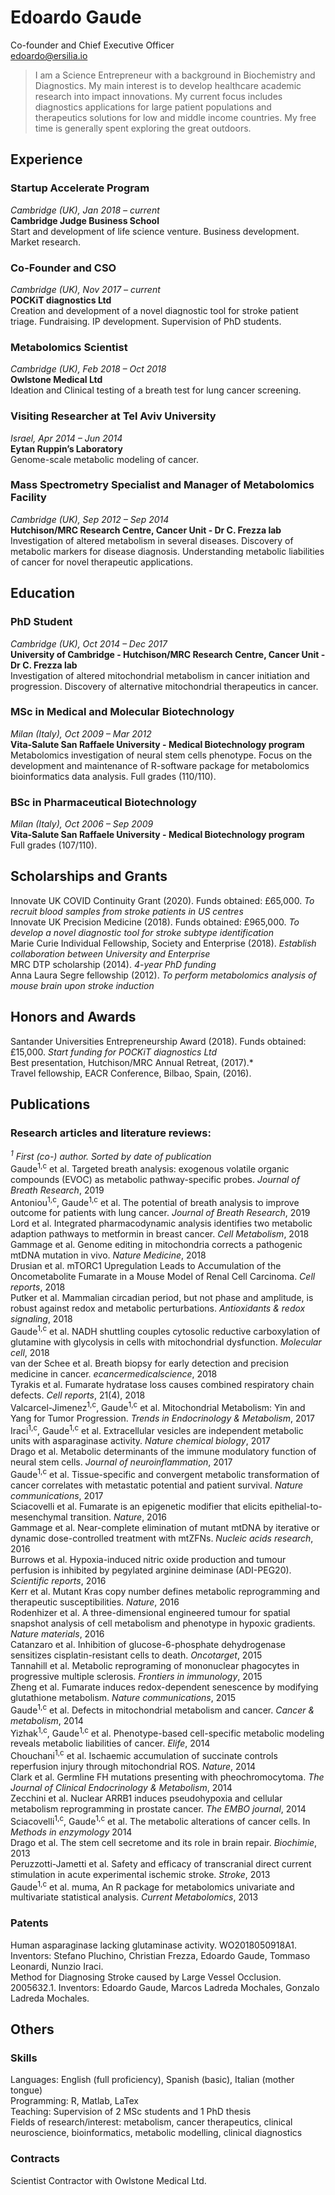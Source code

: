 # Edoardo Gaude

Co-founder and Chief Executive Officer\
<edoardo@ersilia.io>

> I am a Science Entrepreneur with a background in Biochemistry and Diagnostics. My main interest is to develop healthcare academic research into impact innovations. My current focus includes diagnostics applications for large patient populations and therapeutics solutions for low and middle income countries. My free time is generally spent exploring the great outdoors.

## Experience

### Startup Accelerate Program

*Cambridge (UK), Jan 2018 – current*\
**Cambridge Judge Business School**\
Start and development of life science venture. Business development. Market research.

### Co-Founder and CSO

*Cambridge (UK), Nov 2017 – current*\
**POCKiT diagnostics Ltd**\
Creation and development of a novel diagnostic tool for stroke patient triage. Fundraising. IP development. Supervision of PhD students.

### Metabolomics Scientist

*Cambridge (UK), Feb 2018 – Oct 2018*\
**Owlstone Medical Ltd**\
Ideation and Clinical testing of a breath test for lung cancer screening.

### Visiting Researcher at Tel Aviv University

*Israel, Apr 2014 – Jun 2014*\
**Eytan Ruppin’s Laboratory**\
Genome-scale metabolic modeling of cancer.

### Mass Spectrometry Specialist and Manager of Metabolomics Facility

*Cambridge (UK), Sep 2012 – Sep 2014*\
**Hutchison/MRC Research Centre, Cancer Unit - Dr C. Frezza lab**\
Investigation of altered metabolism in several diseases. Discovery of metabolic markers for disease diagnosis. Understanding metabolic liabilities of cancer for novel therapeutic applications.

## Education

### PhD Student

*Cambridge (UK), Oct 2014 – Dec 2017*\
**University of Cambridge - Hutchison/MRC Research Centre, Cancer Unit - Dr C. Frezza lab**\
Investigation of altered mitochondrial metabolism in cancer initiation and progression. Discovery of alternative mitochondrial therapeutics in cancer.

### MSc in Medical and Molecular Biotechnology

*Milan (Italy), Oct 2009 – Mar 2012*\
**Vita-Salute San Raffaele University - Medical Biotechnology program**\
Metabolomics investigation of neural stem cells phenotype. Focus on the development and maintenance of R-software package for metabolomics bioinformatics data analysis.
Full grades (110/110).

### BSc in Pharmaceutical Biotechnology

*Milan (Italy), Oct 2006 – Sep 2009*\
**Vita-Salute San Raffaele University - Medical Biotechnology program**\
Full grades (107/110).

## Scholarships and Grants

Innovate UK COVID Continuity Grant (2020). Funds obtained: £65,000. *To recruit blood samples from stroke patients in US centres*\
Innovate UK Precision Medicine (2018). Funds obtained: £965,000. *To develop a novel diagnostic tool for stroke subtype identification*\
Marie Curie Individual Fellowship, Society and Enterprise (2018). *Establish collaboration between University and Enterprise*\
MRC DTP scholarship (2014). *4-year PhD funding*\
Anna Laura Segre fellowship (2012). *To perform metabolomics analysis of mouse brain upon stroke induction*

## Honors and Awards

Santander Universities Entrepreneurship Award (2018). Funds obtained: £15,000. *Start funding for POCKiT diagnostics Ltd*\
Best presentation, Hutchison/MRC Annual Retreat, (2017).*\
Travel fellowship, EACR Conference, Bilbao, Spain, (2016).

## Publications

### Research articles and literature reviews:

*<sup>1</sup> First (co-) author. Sorted by date of publication*\
Gaude<sup>1,c</sup> et al. Targeted breath analysis: exogenous volatile organic compounds (EVOC) as metabolic pathway-specific probes. *Journal of Breath Research*, 2019\
Antoniou<sup>1,c</sup>, Gaude<sup>1,c</sup> et al. The potential of breath analysis to improve outcome for patients with lung cancer. *Journal of Breath Research*, 2019\
Lord et al. Integrated pharmacodynamic analysis identifies two metabolic adaption pathways to metformin in breast cancer. *Cell Metabolism*, 2018\
Gammage et al. Genome editing in mitochondria corrects a pathogenic mtDNA mutation in vivo. *Nature Medicine*, 2018\
Drusian et al. mTORC1 Upregulation Leads to Accumulation of the Oncometabolite Fumarate in a Mouse Model of Renal Cell Carcinoma. *Cell reports*, 2018\
Putker et al. Mammalian circadian period, but not phase and amplitude, is robust against redox and metabolic perturbations. *Antioxidants & redox signaling*, 2018\
Gaude<sup>1,c</sup> et al. NADH shuttling couples cytosolic reductive carboxylation of glutamine with glycolysis in cells with mitochondrial dysfunction. *Molecular cell*, 2018\
van der Schee et al. Breath biopsy for early detection and precision medicine in cancer. *ecancermedicalscience*, 2018\
Tyrakis et al. Fumarate hydratase loss causes combined respiratory chain defects. *Cell reports*, 21(4), 2018\
Valcarcel-Jimenez<sup>1,c</sup>,  Gaude<sup>1,c</sup> et al. Mitochondrial Metabolism: Yin and Yang for Tumor Progression. *Trends in Endocrinology & Metabolism*, 2017\
Iraci<sup>1,c</sup>, Gaude<sup>1,c</sup> et al. Extracellular vesicles are independent metabolic units with asparaginase activity. *Nature chemical biology*, 2017\
Drago et al. Metabolic determinants of the immune modulatory function of neural stem cells. *Journal of neuroinflammation*, 2017\
Gaude<sup>1,c</sup> et al. Tissue-specific and convergent metabolic transformation of cancer correlates with metastatic potential and patient survival. *Nature communications*, 2017\
Sciacovelli et al. Fumarate is an epigenetic modifier that elicits epithelial-to-mesenchymal transition. *Nature*, 2016\
Gammage et al. Near-complete elimination of mutant mtDNA by iterative or dynamic dose-controlled treatment with mtZFNs. *Nucleic acids research*, 2016\
Burrows et al. Hypoxia-induced nitric oxide production and tumour perfusion is inhibited by pegylated arginine deiminase (ADI-PEG20). *Scientific reports*, 2016\
Kerr et al. Mutant Kras copy number defines metabolic reprogramming and therapeutic susceptibilities. *Nature*, 2016\
Rodenhizer et al. A three-dimensional engineered tumour for spatial snapshot analysis of cell metabolism and phenotype in hypoxic gradients. *Nature materials*, 2016\
Catanzaro et al. Inhibition of glucose-6-phosphate dehydrogenase sensitizes cisplatin-resistant cells to death. *Oncotarget*, 2015\
Tannahill et al. Metabolic reprograming of mononuclear phagocytes in progressive multiple sclerosis. *Frontiers in immunology*, 2015\
Zheng et al. Fumarate induces redox-dependent senescence by modifying glutathione metabolism. *Nature communications*, 2015\
Gaude<sup>1,c</sup> et al. Defects in mitochondrial metabolism and cancer. *Cancer & metabolism*, 2014\
Yizhak<sup>1,c</sup>, Gaude<sup>1,c</sup> et al. Phenotype-based cell-specific metabolic modeling reveals metabolic liabilities of cancer. *Elife*, 2014\
Chouchani<sup>1,c</sup> et al. Ischaemic accumulation of succinate controls reperfusion injury through mitochondrial ROS. *Nature*, 2014\
Clark et al. Germline FH mutations presenting with pheochromocytoma. *The Journal of Clinical Endocrinology & Metabolism*, 2014\
Zecchini et al. Nuclear ARRB1 induces pseudohypoxia and cellular metabolism reprogramming in prostate cancer. *The EMBO journal*, 2014\
Sciacovelli<sup>1,c</sup>, Gaude<sup>1,c</sup> et al. The metabolic alterations of cancer cells. In *Methods in enzymology* 2014\
Drago et al. The stem cell secretome and its role in brain repair. *Biochimie*, 2013\
Peruzzotti-Jametti et al. Safety and efficacy of transcranial direct current stimulation in acute experimental ischemic stroke. *Stroke*, 2013\
Gaude<sup>1,c</sup> et al. muma, An R package for metabolomics univariate and multivariate statistical analysis. *Current Metabolomics*, 2013

### Patents

Human asparaginase lacking glutaminase activity. WO2018050918A1. Inventors: Stefano Pluchino, Christian Frezza, Edoardo Gaude, Tommaso Leonardi, Nunzio Iraci.\
Method for Diagnosing Stroke caused by Large Vessel Occlusion. 2005632.1. Inventors: Edoardo Gaude, Marcos Ladreda Mochales, Gonzalo Ladreda Mochales.

## Others

### Skills

Languages: English (full proficiency), Spanish (basic), Italian (mother tongue)\
Programming: R, Matlab, LaTex\
Teaching: Supervision of 2 MSc students and 1 PhD thesis\
Fields of research/interest: metabolism, cancer therapeutics, clinical neuroscience, bioinformatics, metabolic modelling, clinical diagnostics

### Contracts

Scientist Contractor with Owlstone Medical Ltd.
